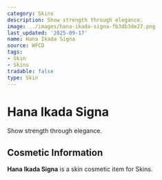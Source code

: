```yaml
---
category: Skins
description: Show strength through elegance.
image: ../images/hana-ikada-signa-fb3db3de27.png
last_updated: '2025-09-17'
name: Hana Ikada Signa
source: WFCD
tags:
- Skin
- Skins
tradable: false
type: Skin
---
```


# Hana Ikada Signa

Show strength through elegance.

## Cosmetic Information

**Hana Ikada Signa** is a skin cosmetic item for Skins.

